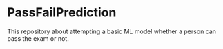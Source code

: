 # PassFailPrediction
This repository about attempting a basic ML model whether a person can pass the exam or not.
